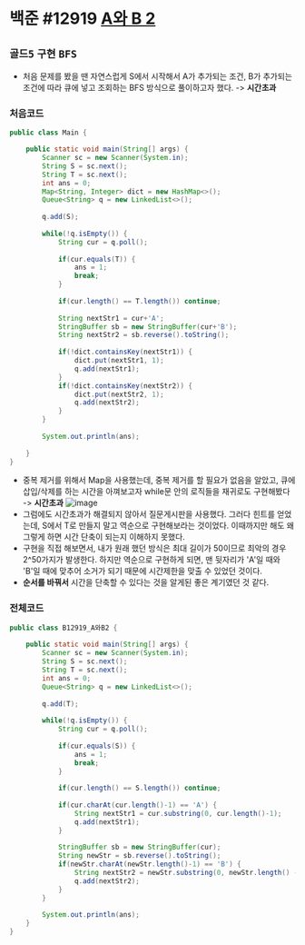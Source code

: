 # 백준 #12919 [A와 B 2](https://www.acmicpc.net/problem/12919)
`골드5` `구현` `BFS`
---
- 처음 문제를 봤을 땐 자연스럽게 S에서 시작해서 A가 추가되는 조건, B가 추가되는 조건에 따라 큐에 넣고 조회하는 BFS 방식으로 풀이하고자 했다. -> **시간초과**
### 처음코드
```java
public class Main {

	public static void main(String[] args) {
		Scanner sc = new Scanner(System.in);
		String S = sc.next();
		String T = sc.next();
		int ans = 0;
		Map<String, Integer> dict = new HashMap<>();
		Queue<String> q = new LinkedList<>();
		
		q.add(S);
		
		while(!q.isEmpty()) {
			String cur = q.poll();
			
			if(cur.equals(T)) {
				ans = 1;
				break;
			}
			
			if(cur.length() == T.length()) continue;
			
			String nextStr1 = cur+'A';
			StringBuffer sb = new StringBuffer(cur+'B');
			String nextStr2 = sb.reverse().toString();
			
			if(!dict.containsKey(nextStr1)) {
				dict.put(nextStr1, 1);
				q.add(nextStr1);
			}
			if(!dict.containsKey(nextStr2)) {
				dict.put(nextStr2, 1);
				q.add(nextStr2);
			}
		}
		
		System.out.println(ans);
		
	}
}
```

- 중복 제거를 위해서 Map을 사용했는데, 중복 제거를 할 필요가 없음을 알았고, 큐에 삽입/삭제를 하는 시간을 아껴보고자 while문 안의 로직들을 재귀로도 구현해봤다 -> **시간초과**
![image](https://user-images.githubusercontent.com/28249948/210778395-2233f84a-0922-481b-9aaa-8a8297ff1997.png)
- 그럼에도 시간초과가 해결되지 않아서 질문게시판을 사용했다. 그러다 힌트를 얻었는데, S에서 T로 만들지 말고 역순으로 구현해보라는 것이었다. 이때까지만 해도 왜 그렇게 하면 시간 단축이 되는지 이해하지 못했다.
- 구현을 직접 해보면서, 내가 원래 했던 방식은 최대 길이가 50이므로 최악의 경우 2^50가지가 발생한다. 하지만 역순으로 구현하게 되면, 맨 뒷자리가 'A'일 때와 'B'일 때에 맞추어 소거가 되기 때문에 시간제한을 맞출 수 있었던 것이다.
- **순서를 바꿔서** 시간을 단축할 수 있다는 것을 알게된 좋은 계기였던 것 같다.

### 전체코드
```java
public class B12919_A와B2 {
	
	public static void main(String[] args) {
		Scanner sc = new Scanner(System.in);
		String S = sc.next();
		String T = sc.next();
		int ans = 0;
		Queue<String> q = new LinkedList<>();
		
		q.add(T);
		
		while(!q.isEmpty()) {
			String cur = q.poll();
			
			if(cur.equals(S)) {
				ans = 1;
				break;
			}
			
			if(cur.length() == S.length()) continue;
			
			if(cur.charAt(cur.length()-1) == 'A') {
				String nextStr1 = cur.substring(0, cur.length()-1);
				q.add(nextStr1);
			}
			
			StringBuffer sb = new StringBuffer(cur);
			String newStr = sb.reverse().toString();
			if(newStr.charAt(newStr.length()-1) == 'B') {
				String nextStr2 = newStr.substring(0, newStr.length() -1);
				q.add(nextStr2);
			}
		}
		
		System.out.println(ans);
	}
}

```
